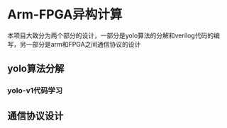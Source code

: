 # Arm-FPGA异构计算
本项目大致分为两个部分的设计，一部分是yolo算法的分解和verilog代码的编写，另一部分是arm和FPGA之间通信协议的设计
## yolo算法分解
### yolo-v1代码学习

## 通信协议设计
